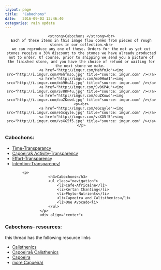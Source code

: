 ```yaml
---
layout: page
title:  "Cabochons"
date:   2016-09-03 13:46:40
categories: rain update
---
```



<div align="center">

	<strong>Cabochons </strong><br>
	Each of these items in this image flow comes from pieces of rough stones in our collection.<br>
	we can reproduce any one of these. Orders for the not as yet cut stones receive a 30% discount to the stones we have already producted not to order. Of course, prior to shipping we send you a picture of the finished stone, and you have the choice of refund or waiting for the next stone we make. 
	<a href="http://imgur.com/MehfmJo"><img src="http://i.imgur.com/MehfmJo.jpg" title="source: imgur.com" /></a>
	<a href="http://imgur.com/mb9HuA1"><img src="http://i.imgur.com/mb9HuA1.jpg" title="source: imgur.com" /></a>
	<a href="http://imgur.com/Sv8KP4u"><img src="http://i.imgur.com/Sv8KP4u.jpg" title="source: imgur.com" /></a>
	<a href="http://imgur.com/ouZKowd"><img src="http://i.imgur.com/ouZKowd.jpg" title="source: imgur.com" /></a><p><br>
	<a href="http://imgur.com/eGcqyle"><img src="http://i.imgur.com/eGcqyle.jpg" title="source: imgur.com" /></a>
	<a href="http://imgur.com/vsXG5f5"><img src="http://i.imgur.com/vsXG5f5.jpg" title="source: imgur.com" /></a></p>
</div>


<div align="left">
<p>
						<h3>Cabochons:</h3> 
						<ul class="navigation">
						    <li><a href="http://www.military.com/military-fitness/workouts/avoid-gym-by-using-calisthenics">Time-Transparancy</a></li>
						    <li><a href="https://www.onnit.com/academy/the-top-5-capoeira-moves-to-get-started/">Capoeira&amp; Activity-Transparency</a></li>
						    <li><a href="https://www.theguardian.com/lifeandstyle/2007/mar/17/healthandwellbeing.features4">Effort-Transparency</a></li>
						    <li><a href="http://www.capoeira-world.com/capoeira-moves/free-capoeira-video-lessons/">Intention-Transparency/<a></li>
						</ul>
						</p>

			<p>
						<h3>Cabochons</h3>
						<ul class="navigation">
						    <li>Cafe-Africaine</li>
						    <li>Kertan Chanting</li>
						    <li>Phyto-Nutrients</li>
						    <li>Capoeira and Calisthenics</li>
						    <li>One Avocado<li>
						</ul>
					</p>	
					<div align="center">
</div><div>			
<p>
						<h3>Cabochons- resources:</h3> this thread has the following resource links
						<ul class="navigation">
						    <li><a href="http://www.military.com/military-fitness/workouts/avoid-gym-by-using-calisthenics">Calisthenics</a></li>
						    <li><a href="https://www.onnit.com/academy/the-top-5-capoeira-moves-to-get-started/">Capoeira&amp; Calisthenics</a></li>
						    <li><a href="https://www.theguardian.com/lifeandstyle/2007/mar/17/healthandwellbeing.features4">Capoeira</a></li>
						    <li><a href="http://www.capoeira-world.com/capoeira-moves/free-capoeira-video-lessons/">more Capoeira/<a></li>
						</ul>
						</p>
</div>
